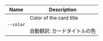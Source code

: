 | Name      | Description                                                     |
| --------- | --------------------------------------------------------------- |
| `--color` | Color of the card title<br /><br />自動翻訳: カードタイトルの色 |
